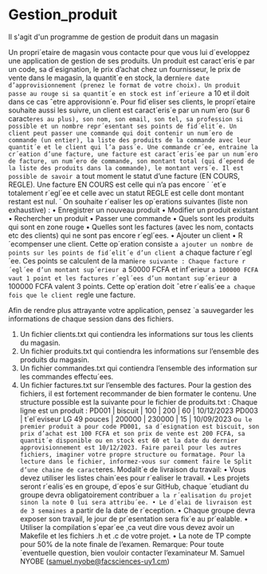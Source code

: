 # Gestion_produit
Il s'agit d'un programme de gestion de produit dans un magasin

Un propri´etaire de magasin vous contacte pour que vous lui d´eveloppez une application de gestion
de ses produits. Un produit est caract´eris´e par un code, sa d´esignation, le prix d’achat chez un fournisseur, le prix de vente dans le magasin, la quantit´e en stock, la derni`ere date d’approvisionnement
(prenez le format de votre choix). Un produit passe au rouge si sa quantit´e en stock est inf´erieure
`a 10 et il doit dans ce cas ˆetre approvisionn´e.
Pour fid´eliser ses clients, le propri´etaire souhaite aussi les suivre, un client est caract´eris´e par
un num´ero (sur 6 caract`eres au plus), son nom, son email, son tel, sa profession si possible et un
nombre repr´esentant ses points de fid´elit´e. Un client peut passer une commande qui doit contenir
un num´ero de commande (un entier), la liste des produits de la commande avec leur quantit´e et
le client qui l’a pass´e. Une commande cr´ee, entraine la cr´eation d’une facture, une facture est
caract´eris´ee par un num´ero de facture, un num´ero de commande, son montant total (qui d´epend de
la liste des produits dans la commande), le montant vers´e. Il est possible de savoir `a tout moment
le statut d’une facture (EN COURS, REGLE). Une facture EN COURS est celle qui n’a pas encore ´
´et´e totalement r´egl´ee et celle avec un statut REGLE est celle dont montant restant est nul. ´
On souhaite r´ealiser les op´erations suivantes (liste non exhaustive) :
• Enregistrer un nouveau produit
• Modifier un produit existant
• Rechercher un produit
• Passer une commande
• Quels sont les produits qui sont en zone rouge
• Quelles sont les factures (avec les nom, contacts etc des clients) qui ne sont pas encore r´egl´ees.
• Ajouter un client
• R´ecompenser une client. Cette op´eration consiste `a ajouter un nombre de points sur les points
de fid´elit´e d’un client `a chaque facture r´egl´ee. Ces points se calculent de la mani`ere suivante
: Chaque facture r´egl´ee d’un montant sup´erieur `a 50000 FCFA et inf´erieur `a 100000 FCFA
vaut 1 point et les factures r´egl´ees d’un montant sup´erieur `a 100000 FCFA valent 3 points.
Cette op´eration doit ˆetre r´ealis´ee `a chaque fois que le client r`egle une facture.

Afin de rendre plus attrayante votre application, pensez `a sauvegarder les informations de chaque
session dans des fichiers.
1. Un fichier clients.txt qui contiendra les informations sur tous les clients du magasin.
2. Un fichier produits.txt qui contiendra les informations sur l’ensemble des produits du magasin.
3. Un fichier commandes.txt qui contiendra l’ensemble des information sur les commandes
effectu´ees.
4. Un fichier factures.txt sur l’ensemble des factures.
Pour la gestion des fichiers, il est fortement recommander de bien formater le contenu. Une
structure possible est la suivante pour le fichier de produits.txt : Chaque ligne est un produit :
PD001 | biscuit | 100 | 200 | 60 | 10/12/2023
PD003 | t´el´eviseur LG 49 pouces | 200000 | 230000 | 15 | 10/09/2023
o`u le premier produit a pour code PD001, sa d´esignation est biscuit, son prix d’achat est 100
FCFA et son prix de vente est 200 FCFA, sa quantit´e disponible ou en stock est 60 et la date du
dernier approvisionnement est 10/12/2023. Faire pareil pour les autres fichiers, imaginer votre
propre structure ou formatage. Pour la lecture dans le fichier, informez-vous sur comment faire le
Split d’une chaine de caract`eres.
Modalit´e de livraison du travail:
• Vous devez utiliser les listes chain´ees pour r´ealiser le travail.
• Les projets seront r´ealis´es en groupe, d´epos´e sur GitHub, chaque ´etudiant du groupe devra
obligatoirement contribuer `a la r´ealisation du projet sinon la note 0 lui sera attribu´ee.
• Le d´elai de livraison est de 3 semaines `a partir de la date de r´eception.
• Chaque groupe devra exposer son travail, le jour de pr´esentation sera fix´e au pr´ealable.
• Utiliser la compilation s´epar´ee ¸ca veut dire vous devez avoir un Makefile et les fichiers .h et
.c de votre projet.
• La note de TP compte pour 50% de la note finale de l’examen.
Remarque: Pour toute ´eventuelle question, bien vouloir contacter l’examinateur M. Samuel
NYOBE (samuel.nyobe@facsciences-uy1.cm)
